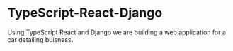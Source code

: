 # TypeScript-React-Django
Using TypeScript React and Django we are building a web application for a car detailing buisness.
